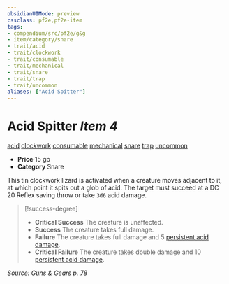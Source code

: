 ```yaml
---
obsidianUIMode: preview
cssclass: pf2e,pf2e-item
tags:
- compendium/src/pf2e/g&g
- item/category/snare
- trait/acid
- trait/clockwork
- trait/consumable
- trait/mechanical
- trait/snare
- trait/trap
- trait/uncommon
aliases: ["Acid Spitter"]
---
```

# Acid Spitter *Item 4*  
[acid](/rules/traits/acid.md)  [clockwork](/rules/traits/clockwork-g-g.md)  [consumable](/rules/traits/consumable.md)  [mechanical](/rules/traits/mechanical.md)  [snare](/rules/traits/snare.md)  [trap](/rules/traits/trap.md)  [uncommon](/rules/traits/uncommon.md)  

- **Price** 15 gp
- **Category** Snare

This tin clockwork lizard is activated when a creature moves adjacent to it, at which point it spits out a glob of acid. The target must succeed at a DC 20 Reflex saving throw or take `3d6` acid damage.

> [!success-degree] 
> - **Critical Success** The creature is unaffected.
> - **Success** The creature takes full damage.
> - **Failure** The creature takes full damage and 5 [persistent acid damage](/rules/conditions.md#Persistent%20Damage).
> - **Critical Failure** The creature takes double damage and 10 [persistent acid damage](/rules/conditions.md#Persistent%20Damage).

*Source: Guns & Gears p. 78*